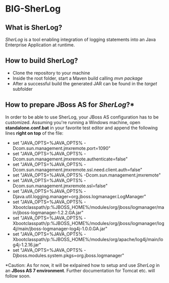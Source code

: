 # BIG-SherLog
## What is SherLog? ##
_SherLog_ is a tool enabling integration of logging statements into an Java Enterprise Application at runtime.

## How to build SherLog? ##
* Clone the repository to your machine
* Inside the root folder, start a Maven build calling _mvn package_
* After a successful build the generated JAR can be found in the _target_ subfolder

## How to prepare JBoss AS for _SherLog_?* ##
In order to be able to use SherLog, your JBoss AS configuration has to be customized. Assuming you're running a Windows machine, open __standalone.conf.bat__ in your favorite test editor and append the following lines __right on top__ of the file:


+ set "JAVA_OPTS=%JAVA_OPTS% -Dcom.sun.management.jmxremote.port=1090"
+ set "JAVA_OPTS=%JAVA_OPTS% -Dcom.sun.management.jmxremote.authenticate=false"
+ set "JAVA_OPTS=%JAVA_OPTS% -Dcom.sun.management.jmxremote.ssl.need.client.auth=false"
+ set "JAVA_OPTS=%JAVA_OPTS% -Dcom.sun.management.jmxremote"
+ set "JAVA_OPTS=%JAVA_OPTS% -Dcom.sun.management.jmxremote.ssl=false"
+ set "JAVA_OPTS=%JAVA_OPTS% -Djava.util.logging.manager=org.jboss.logmanager.LogManager"
+ set "JAVA_OPTS=%JAVA_OPTS% -Xbootclasspath/p:%JBOSS_HOME%/modules/org/jboss/logmanager/main/jboss-logmanager-1.2.2.GA.jar"
+ set "JAVA_OPTS=%JAVA_OPTS% -Xbootclasspath/p:%JBOSS_HOME%/modules/org/jboss/logmanager/log4j/main/jboss-logmanager-log4j-1.0.0.GA.jar"
+ set "JAVA_OPTS=%JAVA_OPTS% -Xbootclasspath/p:%JBOSS_HOME%/modules/org/apache/log4j/main/log4j-1.2.16.jar"
+ set "JAVA_OPTS=%JAVA_OPTS% -Djboss.modules.system.pkgs=org.jboss.logmanager"




 *Caution: As for now, it will be exlpained how to setup and use _SherLog_ in an __JBoss AS 7 environment__. Further documentation for Tomcat etc. will follow soon.
